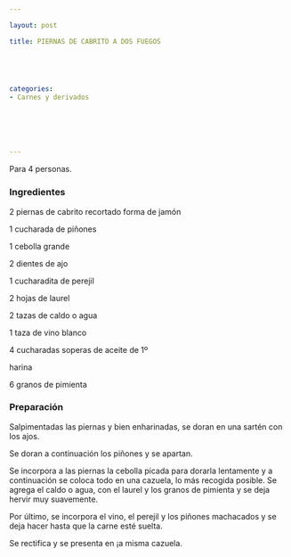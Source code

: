 ```yaml
---

layout: post

title: PIERNAS DE CABRITO A DOS FUEGOS





categories:
- Carnes y derivados






---
```


Para 4 personas.

<h3>Ingredientes</h3>

2 piernas de cabrito recortado forma de jamón

1 cucharada de piñones

1 cebolla grande

2 dientes de ajo

1 cucharadita de perejil

2 hojas de laurel

2 tazas de caldo o agua

1 taza de vino blanco

4 cucharadas soperas de aceite de 1º

harina

6 granos de pimienta

<h3>Preparación</h3>

Salpimentadas las piernas y bien enharinadas, se doran en una sartén con los ajos.

Se doran a continuación los piñones y se apartan.

Se incorpora a las piernas la cebolla picada para dorarla lentamente y a continuación se coloca todo en una cazuela, lo más recogida posible. Se agrega el caldo o agua, con el laurel y los granos de pimienta y se deja hervir muy suavemente.

Por último, se incorpora el vino, el perejil y los piñones machacados y se deja hacer hasta que la carne esté suelta.

Se rectifica y se presenta en ¡a misma cazuela.